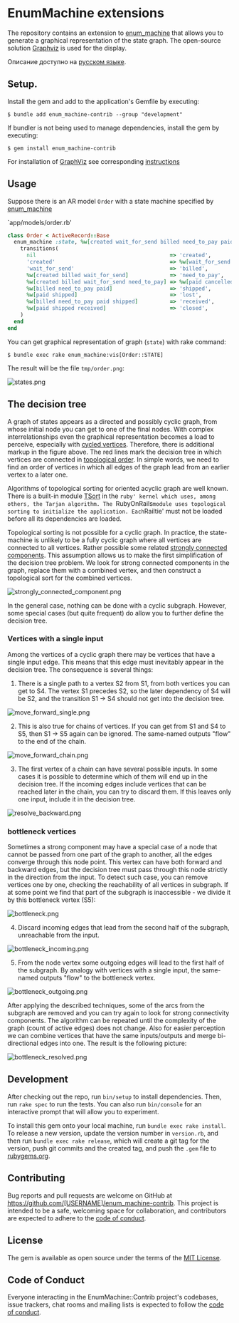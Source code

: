 # EnumMachine extensions

The repository contains an extension to [enum_machine](https://github.com/corp-gp/enum_machine) that allows you to generate a graphical representation of the state graph. The open-source solution [Graphviz](https://graphviz.org/) is used for the display.

Описание доступно на [русском языке](readme.ru.md).

## Setup.

Install the gem and add to the application's Gemfile by executing:

    $ bundle add enum_machine-contrib --group "development"

If bundler is not being used to manage dependencies, install the gem by executing:

    $ gem install enum_machine-contrib

For installation of [GraphViz](https://graphviz.org/) see corresponding [instructions](https://graphviz.org/download/)

## Usage

Suppose there is an AR model `Order` with a state machine specified by [enum_machine](https://github.com/corp-gp/enum_machine)

`app/models/order.rb'
```ruby
class Order < ActiveRecord::Base
  enum_machine :state, %w[created wait_for_send billed need_to_pay paid cancelled shipped lost received closed] do
    transitions(
      nil                                          => 'created',
      'created'                                    => %w[wait_for_send billed],
      'wait_for_send'                              => 'billed',
      %w[created billed wait_for_send]             => 'need_to_pay',
      %w[created billed wait_for_send need_to_pay] => %w[paid cancelled],
      %w[billed need_to_pay paid]                  => 'shipped',
      %w[paid shipped]                             => 'lost',
      %w[billed need_to_pay paid shipped]          => 'received',
      %w[paid shipped received]                    => 'closed',
    )
  end
end
```

You can get graphical representation of graph (`state`) with rake command:

    $ bundle exec rake enum_machine:vis[Order::STATE]

The result will be the file `tmp/order.png`:

![states.png](docs/states.png?raw=true "states")

## The decision tree

A graph of states appears as a directed and possibly cyclic graph, from whose initial node you can get to one of the final nodes. With complex interrelationships even the graphical representation becomes a load to perceive, especially with [cycled vertices](https://en.wikipedia.org/wiki/Cycle_(graph_theory)). Therefore, there is additional markup in the figure above. The red lines mark the decision tree in which vertices are connected in [topological order](https://en.wikipedia.org/wiki/Topological_sorting). In simple words, we need to find an order of vertices in which all edges of the graph lead from an earlier vertex to a later one.

Algorithms of topological sorting for oriented acyclic graph are well known. There is a built-in module [TSort](https://ruby-doc.org/stdlib-3.0.0/libdoc/tsort/rdoc/TSort.html) in the `ruby' kernel which uses, among others, the Tarjan algorithm. The `RubyOnRails` module uses topological sorting to initialize the application. Each `Railtie' must not be loaded before all its dependencies are loaded.

Topological sorting is not possible for a cyclic graph. In practice, the state-machine is unlikely to be a fully cyclic graph where all vertices are connected to all vertices. Rather possible some related [strongly connected components](https://en.wikipedia.org/wiki/Strongly_connected_component). This assumption allows us to make the first simplification of the decision tree problem. We look for strong connected components in the graph, replace them with a combined vertex, and then construct a topological sort for the combined vertices.

![strongly_connected_component.png](docs/strongly_connected_component.png?raw=true "strongly connected component")

In the general case, nothing can be done with a cyclic subgraph. However, some special cases (but quite frequent) do allow you to further define the decision tree.

### Vertices with a single input

Among the vertices of a cyclic graph there may be vertices that have a single input edge. This means that this edge must inevitably appear in the decision tree. The consequence is several things:

1) There is a single path to a vertex S2 from S1, from both vertices you can get to S4. The vertex S1 precedes S2, so the later dependency of S4 will be S2, and the transition S1 -> S4 should not get into the decision tree.

![move_forward_single.png](docs/move_forward_single.png?raw=true "move forward single")

2) This is also true for chains of vertices. If you can get from S1 and S4 to S5, then S1 -> S5 again can be ignored. The same-named outputs "flow" to the end of the chain.

![move_forward_chain.png](docs/move_forward_chain.png?raw=true "move forward chain")

3) The first vertex of a chain can have several possible inputs. In some cases it is possible to determine which of them will end up in the decision tree. If the incoming edges include vertices that can be reached later in the chain, you can try to discard them. If this leaves only one input, include it in the decision tree.

![resolve_backward.png](docs/resolve_backward.png?raw=true "resolve backward")

### bottleneck vertices

Sometimes a strong component may have a special case of a node that cannot be passed from one part of the graph to another, all the edges converge through this node point. This vertex can have both forward and backward edges, but the decision tree must pass through this node strictly in the direction from the input. To detect such case, you can remove vertices one by one, checking the reachability of all vertices in subgraph. If at some point we find that part of the subgraph is inaccessible - we divide it by this bottleneck vertex (S5):

![bottleneck.png](docs/bottleneck.png?raw=true "bottleneck")

4) Discard incoming edges that lead from the second half of the subgraph, unreachable from the input.

![bottleneck_incoming.png](docs/bottleneck_incoming.png?raw=true "bottleneck incoming")

5) From the node vertex some outgoing edges will lead to the first half of the subgraph. By analogy with vertices with a single input, the same-named outputs "flow" to the bottleneck vertex.

![bottleneck_outgoing.png](docs/bottleneck_outgoing.png?raw=true "bottleneck outgoing")

After applying the described techniques, some of the arcs from the subgraph are removed and you can try again to look for strong connectivity components. The algorithm can be repeated until the complexity of the graph (count of active edges) does not change. Also for easier perception we can combine vertices that have the same inputs/outputs and merge bi-directional edges into one. The result is the following picture:

![bottleneck_resolved.png](docs/bottleneck_resolved.png?raw=true "bottleneck resolved")

## Development

After checking out the repo, run `bin/setup` to install dependencies. Then, run `rake spec` to run the tests. You can also run `bin/console` for an interactive prompt that will allow you to experiment.

To install this gem onto your local machine, run `bundle exec rake install`. To release a new version, update the version number in `version.rb`, and then run `bundle exec rake release`, which will create a git tag for the version, push git commits and the created tag, and push the `.gem` file to [rubygems.org](https://rubygems.org).

## Contributing

Bug reports and pull requests are welcome on GitHub at https://github.com/[USERNAME]/enum_machine-contrib. This project is intended to be a safe, welcoming space for collaboration, and contributors are expected to adhere to the [code of conduct](https://github.com/[USERNAME]/enum_machine-contrib/blob/master/CODE_OF_CONDUCT.md).

## License

The gem is available as open source under the terms of the [MIT License](https://opensource.org/licenses/MIT).

## Code of Conduct

Everyone interacting in the EnumMachine::Contrib project's codebases, issue trackers, chat rooms and mailing lists is expected to follow the [code of conduct](https://github.com/[USERNAME]/enum_machine-contrib/blob/master/CODE_OF_CONDUCT.md).
